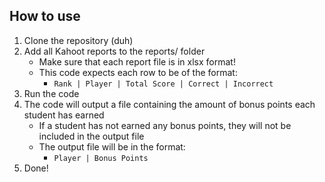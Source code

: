 ## How to use
1. Clone the repository (duh)
2. Add all Kahoot reports to the reports/ folder
    - Make sure that each report file is in xlsx format!
    - This code expects each row to be of the format: 
        - `Rank | Player | Total Score | Correct | Incorrect`
3. Run the code
4. The code will output a file containing the amount of bonus points each student has earned
    - If a student has not earned any bonus points, they will not be included in the output file
    - The output file will be in the format: 
        - `Player | Bonus Points`
5. Done!